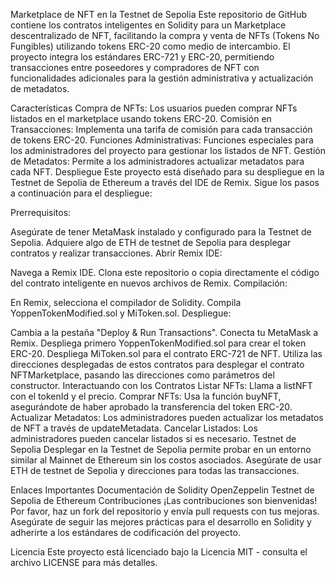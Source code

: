 Marketplace de NFT en la Testnet de Sepolia
Este repositorio de GitHub contiene los contratos inteligentes en Solidity para un Marketplace descentralizado de NFT, facilitando la compra y venta de NFTs (Tokens No Fungibles) utilizando tokens ERC-20 como medio de intercambio. El proyecto integra los estándares ERC-721 y ERC-20, permitiendo transacciones entre poseedores y compradores de NFT con funcionalidades adicionales para la gestión administrativa y actualización de metadatos.

Características
Compra de NFTs: Los usuarios pueden comprar NFTs listados en el marketplace usando tokens ERC-20.
Comisión en Transacciones: Implementa una tarifa de comisión para cada transacción de tokens ERC-20.
Funciones Administrativas: Funciones especiales para los administradores del proyecto para gestionar los listados de NFT.
Gestión de Metadatos: Permite a los administradores actualizar metadatos para cada NFT.
Despliegue
Este proyecto está diseñado para su despliegue en la Testnet de Sepolia de Ethereum a través del IDE de Remix. Sigue los pasos a continuación para el despliegue:

Prerrequisitos:

Asegúrate de tener MetaMask instalado y configurado para la Testnet de Sepolia.
Adquiere algo de ETH de testnet de Sepolia para desplegar contratos y realizar transacciones.
Abrir Remix IDE:

Navega a Remix IDE.
Clona este repositorio o copia directamente el código del contrato inteligente en nuevos archivos de Remix.
Compilación:

En Remix, selecciona el compilador de Solidity.
Compila YoppenTokenModified.sol y MiToken.sol.
Despliegue:

Cambia a la pestaña "Deploy & Run Transactions".
Conecta tu MetaMask a Remix.
Despliega primero YoppenTokenModified.sol para crear el token ERC-20.
Despliega MiToken.sol para el contrato ERC-721 de NFT.
Utiliza las direcciones desplegadas de estos contratos para desplegar el contrato NFTMarketplace, pasando las direcciones como parámetros del constructor.
Interactuando con los Contratos
Listar NFTs: Llama a listNFT con el tokenId y el precio.
Comprar NFTs: Usa la función buyNFT, asegurándote de haber aprobado la transferencia del token ERC-20.
Actualizar Metadatos: Los administradores pueden actualizar los metadatos de NFT a través de updateMetadata.
Cancelar Listados: Los administradores pueden cancelar listados si es necesario.
Testnet de Sepolia
Desplegar en la Testnet de Sepolia permite probar en un entorno similar al Mainnet de Ethereum sin los costos asociados. Asegúrate de usar ETH de testnet de Sepolia y direcciones para todas las transacciones.

Enlaces Importantes
Documentación de Solidity
OpenZeppelin
Testnet de Sepolia de Ethereum
Contribuciones
¡Las contribuciones son bienvenidas! Por favor, haz un fork del repositorio y envía pull requests con tus mejoras. Asegúrate de seguir las mejores prácticas para el desarrollo en Solidity y adherirte a los estándares de codificación del proyecto.

Licencia
Este proyecto está licenciado bajo la Licencia MIT - consulta el archivo LICENSE para más detalles.
